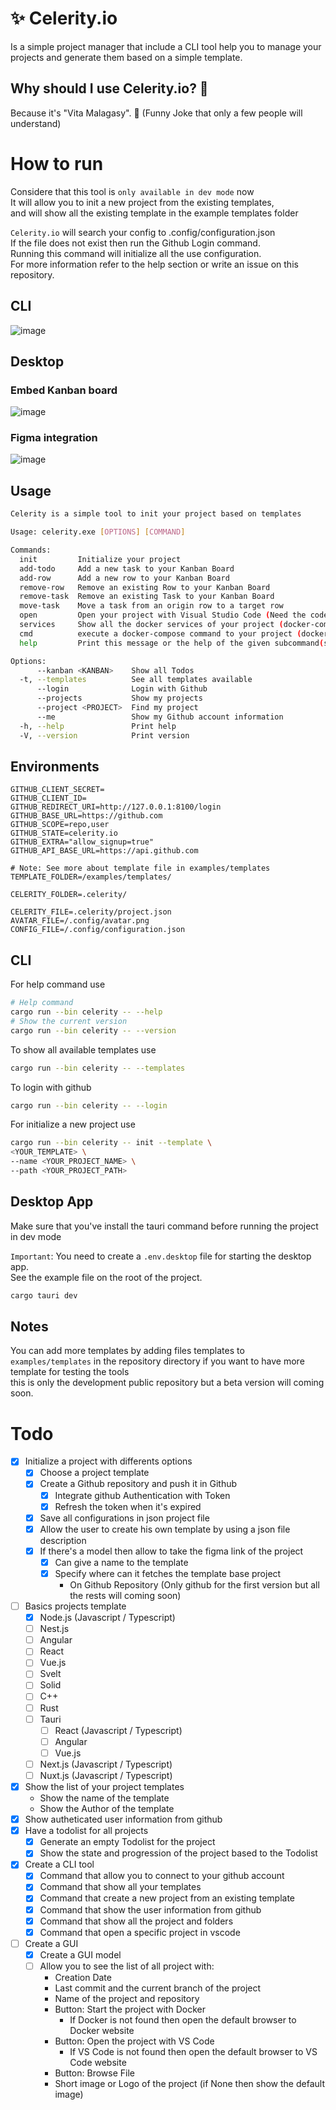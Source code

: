 # ✨ Celerity.io
Is a simple project manager that include a CLI tool help you to manage your projects and generate them based on a simple template.  
## Why should I use Celerity.io? 🤔
Because it's "Vita Malagasy". 🫡 (Funny Joke that only a few people will understand)
# How to run
Considere that this tool is `only available in dev mode` now  
It will allow you to init a new project from the existing templates,  
and will show all the existing template in the example templates folder  

`Celerity.io` will search your config to .config/configuration.json  
If the file does not exist then run the Github Login command.  
Running this command will initialize all the use configuration.  
For more information refer to the help section or write an issue on this repository.
## CLI
![image](https://res.cloudinary.com/dcsdcjmug/image/upload/v1710710902/lbqkfbztij8iocykkipa.gif)

## Desktop

### Embed Kanban board

![image](https://res.cloudinary.com/dcsdcjmug/image/upload/v1710806987/a1tri0arj5efcqi18puh.gif)

### Figma integration

![image](https://res.cloudinary.com/dcsdcjmug/image/upload/v1710806987/zsu7m9jmjgsveddnqmjy.gif)

## Usage

```bash
Celerity is a simple tool to init your project based on templates

Usage: celerity.exe [OPTIONS] [COMMAND]

Commands:
  init         Initialize your project
  add-todo     Add a new task to your Kanban Board
  add-row      Add a new row to your Kanban Board
  remove-row   Remove an existing Row to your Kanban Board
  remove-task  Remove an existing Task to your Kanban Board
  move-task    Move a task from an origin row to a target row
  open         Open your project with Visual Studio Code (Need the code command in your environment variable Path)
  services     Show all the docker services of your project (docker-compose is required)
  cmd          execute a docker-compose command to your project (docker-compose is required)
  help         Print this message or the help of the given subcommand(s)

Options:
      --kanban <KANBAN>    Show all Todos
  -t, --templates          See all templates available
      --login              Login with Github
      --projects           Show my projects
      --project <PROJECT>  Find my project
      --me                 Show my Github account information
  -h, --help               Print help
  -V, --version            Print version
```
## Environments
```dosini
GITHUB_CLIENT_SECRET=
GITHUB_CLIENT_ID=
GITHUB_REDIRECT_URI=http://127.0.0.1:8100/login
GITHUB_BASE_URL=https://github.com
GITHUB_SCOPE=repo,user
GITHUB_STATE=celerity.io
GITHUB_EXTRA="allow_signup=true"
GITHUB_API_BASE_URL=https://api.github.com

# Note: See more about template file in examples/templates
TEMPLATE_FOLDER=/examples/templates/

CELERITY_FOLDER=.celerity/

CELERITY_FILE=.celerity/project.json
AVATAR_FILE=/.config/avatar.png
CONFIG_FILE=/.config/configuration.json
```
## CLI
For help command use
```bash
# Help command
cargo run --bin celerity -- --help
# Show the current version
cargo run --bin celerity -- --version
```
To show all available templates use
```bash
cargo run --bin celerity -- --templates
```
To login with github
```bash
cargo run --bin celerity -- --login
```
For initialize a new project use
```bash
cargo run --bin celerity -- init --template \
<YOUR_TEMPLATE> \
--name <YOUR_PROJECT_NAME> \
--path <YOUR_PROJECT_PATH>
```
## Desktop App
Make sure that you've install the tauri command before running the project in dev mode  

`Important`: You need to create a `.env.desktop` file for starting the desktop app.  
See the example file on the root of the project.
```bash
cargo tauri dev
```
## Notes
You can add more templates by adding files templates to
`examples/templates` in the repository directory if you want to have more template for testing the tools  
this is only the development public repository but a beta version will coming soon.  

# Todo
- [x] Initialize a project with differents options
    - [x] Choose a project template
    - [x] Create a Github repository and push it in Github
        - [x] Integrate github Authentication with Token
        - [x] Refresh the token when it's expired
    - [x] Save all configurations in json project file
    - [x] Allow the user to create his own template by using a json file description
    - [x] If there's a model then allow to take the figma link of the project
        - [x] Can give a name to the template
        - [x] Specify where can it fetches the template base project
            - On Github Repository (Only github for the first version but all the rests will coming soon)
- [ ] Basics projects template
    - [x] Node.js (Javascript / Typescript)
    - [ ] Nest.js
    - [ ] Angular
    - [ ] React
    - [ ] Vue.js
    - [ ] Svelt
    - [ ] Solid
    - [ ] C++
    - [ ] Rust
    - [ ] Tauri
        - [ ] React (Javascript / Typescript)
        - [ ] Angular
        - [ ] Vue.js
    - [ ] Next.js (Javascript / Typescript)
    - [ ] Nuxt.js (Javascript / Typescript)
- [x] Show the list of your project templates
    - Show the name of the template
    - Show the Author of the template
- [x] Show autheticated user information from github
- [x] Have a todolist for all projects
    - [x] Generate an empty Todolist for the project
    - [x] Show the state and progression of the project based to the Todolist
- [x] Create a CLI tool
    - [x] Command that allow you to connect to your github account
    - [x] Command that show all your templates
    - [x] Command that create a new project from an existing template
    - [x] Command that show the user information from github
    - [x] Command that show all the project and folders
    - [x] Command that open a specific project in vscode
- [ ] Create a GUI
    - [x] Create a GUI model
    - [ ] Allow you to see the list of all project with:
        - Creation Date
        - Last commit and the current branch of the project
        - Name of the project and repository
        - Button: Start the project with Docker
            - If Docker is not found then open the default browser to Docker website
        - Button: Open the project with VS Code
            - If VS Code is not found then open the default browser to VS Code website
        - Button: Browse File
        - Short image or Logo of the project (if None then show the default image)
